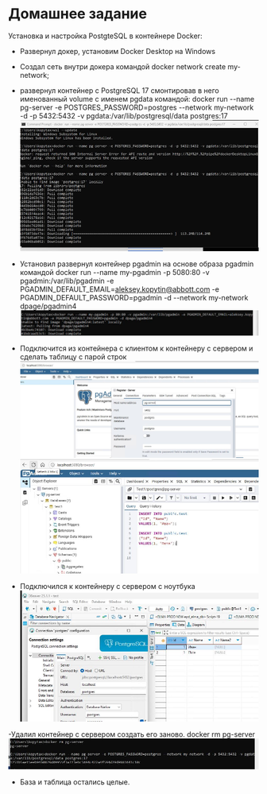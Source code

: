 # Домашнее задание
Установка и настройка PostgteSQL в контейнере Docker:
- Развернул докер, установим Docker Desktop на Windows
- Создал сеть внутри докера командой docker network create my-network;
- развернул контейнер с PostgreSQL 17 смонтировав в него именованный volume  с именем pgdata командой:
docker run --name pg-server -e POSTGRES_PASSWORD=postgres --network my-network -d -p 5432:5432 -v pgdata:/var/lib/postgresql/data postgres:17
![](2025-08-14_14-12-24.jpg)
- Установил развернул контейнер pgadmin на основе образа pgadmin командой 
docker run --name my-pgadmin -p 5080:80 -v pgadmin:/var/lib/pgadmin -e PGADMIN_DEFAULT_EMAIL=aleksey.kopytin@abbott.com -e PGADMIN_DEFAULT_PASSWORD=pgadmin -d --network my-network  dpage/pgadmin4
![](2025-08-14_14-25-36.jpg)

- Подключится из контейнера с клиентом к контейнеру с сервером и сделать таблицу с парой строк
![](2025-08-14_14-54-32.jpg)
![](2025-08-14_15-14-05.jpg)

- Подключился к контейнеру с сервером с ноутбука
![](2025-08-14_15-35-59.jpg)

-Удалил контейнер с сервером создать его заново.
docker rm pg-server
![](2025-08-14_15-42-29.jpg)

- База и таблица остались целые.